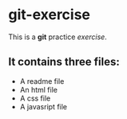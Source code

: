 # git-exercise
This is a __git__ practice _exercise_.
## It contains three files:
+ A readme file
+ An html file
+ A css file
+ A javasript file
